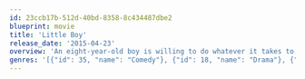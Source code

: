 ```yaml
---
id: 23ccb17b-512d-40bd-8358-8c434487dbe2
blueprint: movie
title: 'Little Boy'
release_date: '2015-04-23'
overview: 'An eight-year-old boy is willing to do whatever it takes to end World War II so he can bring his father home. The story reveals the indescribable love a father has for his little boy and the love a son has for his father.'
genres: '[{"id": 35, "name": "Comedy"}, {"id": 18, "name": "Drama"}, {"id": 10752, "name": "War"}]'
---
```

